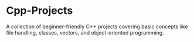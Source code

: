 # Cpp-Projects
A collection of beginner-friendly C++ projects covering basic concepts like file handling, classes, vectors, and object-oriented programming.
